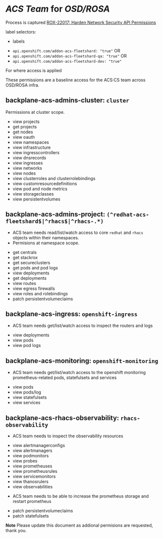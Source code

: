 # *ACS Team* for *OSD/ROSA*

Process is captured [ROX-22017: Harden Network Security API Permissions](https://docs.google.com/document/d/1lyzFjK51py6o62zS5ErPFLbCNVJfq4e5PvVI2Y2z0Mg/edit)

label selectors:
* labels
- `api.openshift.com/addon-acs-fleetshard: "true"` OR
- `api.openshift.com/addon-acs-fleetshard-qa: "true"` OR
- `api.openshift.com/addon-acs-fleetshard-dev: "true"` 

For where access is applied

These permissions are a baseline access for the ACS:CS team across OSD/ROSA infra.

## backplane-acs-admins-cluster: `cluster`
Permissions at cluster scope. 

* view projects
* get projects
* get nodes
* view oauth
* view namespaces
* view infrastructure
* view ingresscontrollers
* view dnsrecords
* view ingresses
* view networks
* view nodes
* view clusterroles and clusterrolebindings
* view customresourcedefinitions
* view pod and node metrics
* view storageclasses
* view persistentvolumes

## backplane-acs-admins-project: `(^redhat-acs-fleetshard$|^rhacs$|^rhacs-.*)`
- ACS team needs read/list/watch access to core `redhat` and `rhacs` objects within their namespaces.
- Permisions at namespace scope.

* get centrals
* get stackrox
* get secureclusters
* get pods and pod logs
* view deployments
* get deployments
* view routes
* view egress firewalls
* view roles and rolebindings
* patch persistentvolumeclaims

## backplane-acs-ingress: `openshift-ingress`

- ACS team needs get/list/watch access to inspect the routers and logs

* view deployments
* view pods
* view pod logs

## backplane-acs-monitoring: `openshift-monitoring`

- ACS team needs get/list/watch access to the openshift monitoring prometheus-related pods, statefulsets and services

* view pods
* view pods/log
* view statefulsets
* view services

## backplane-acs-rhacs-observability: `rhacs-observability`

- ACS team needs to inspect the observability resources

* view alertmanagerconfigs
* view alertmanagers
* view podmonitors
* view probes
* view prometheuses
* view prometheusrules
* view servicemonitors
* view thanosrulers
* view observabilities

- ACS team needs to be able to increase the prometheus storage and restart prometheus

* patch persistentvolumeclaims
* patch statefulsets

**Note** Please update this document as addional permisions are requested, thank you.